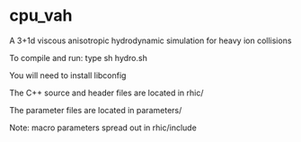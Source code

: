 # cpu_vah
A 3+1d viscous anisotropic hydrodynamic simulation for heavy ion collisions

To compile and run: type sh hydro.sh

You will need to install libconfig

The C++ source and header files are located in rhic/

The parameter files are located in parameters/

Note: macro parameters spread out in rhic/include